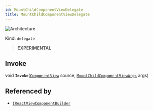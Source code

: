 ```yaml
---
id: MountChildComponentViewDelegate
title: MountChildComponentViewDelegate
---
```


![Architecture](https://img.shields.io/badge/architecture-new_only-blue)

Kind: `delegate`

> **EXPERIMENTAL**

## Invoke
void **`Invoke`**([`ComponentView`](ComponentView) source, [`MountChildComponentViewArgs`](MountChildComponentViewArgs) args)

## Referenced by
- [`IReactViewComponentBuilder`](IReactViewComponentBuilder)
